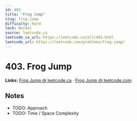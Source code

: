 ```yaml
--- 
id: 403
title: "Frog Jump"
slug: frog-jump
difficulty: Hard
lock: Normal
source: leetcode.ca
leetcode_ca_url: https://leetcode.ca/all/403.html
leetcode_url: https://leetcode.com/problems/frog-jump/
---
```


# 403. Frog Jump

**Links:** [Frog Jump @ leetcode.ca](https://leetcode.ca/all/403.html) · [Frog Jump @ leetcode.com](https://leetcode.com/problems/frog-jump/)

## Notes
- TODO: Approach
- TODO: Time / Space Complexity
